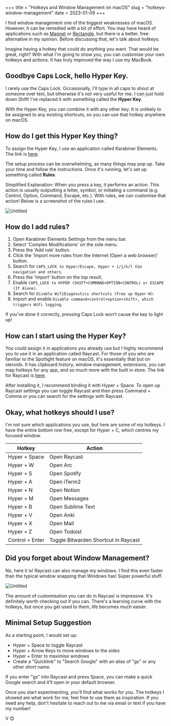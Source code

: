 +++
title = "Hotkeys and Window Management on macOS"
slug = "hotkeys-window-management"
date = 2023-01-09
+++

I find window management one of the biggest weaknesses of macOS. However, it can be remedied with a bit of effort. You may have heard of applications such as [Magnet](https://magnet.crowdcafe.com/) or [Rectangle](https://rectangleapp.com/), but there is a better, free alternative in my opinion. Before discussing that, let's talk about hotkeys.

Imagine having a hotkey that could do anything you want. That would be great, right? With what I'm going to show you, you can customise your own hotkeys and actions. It has truly improved the way I use my MacBook.

## Goodbye Caps Lock, hello Hyper Key.

I rarely use the Caps Lock. Occasionally, I'll type in all caps to shout at someone over text, but otherwise it's not very useful for me. I can just hold down Shift! I’ve replaced it with something called the **Hyper Key**. 

With the Hyper Key, you can combine it with any other key. It is unlikely to be assigned to any existing shortcuts, so you can use that hotkey anywhere on macOS.

## How do I get this Hyper Key thing?

To assign the Hyper Key, I use an application called Karabiner Elements. The link is [here](https://karabiner-elements.pqrs.org/).

The setup process can be overwhelming, as many things may pop up. Take your time and follow the instructions. Once it's running, let's set up something called **Rules**.

Simplified Explanation: When you press a key, it performs an action. This action is usually outputting a letter, symbol, or initiating a command (e.g. Control, Option, Command, Escape, etc.). With rules, we can customise that action! Below is a screenshot of the rules I use.

![Untitled](/blog/Karabiner-Rules.png)

## How do I add rules?

1. Open Karabiner Elements Settings from the menu bar.
2. Select 'Complex Modifications' on the side menu.
3. Press the 'Add rule' button.
4. Click the 'Import more rules from the Internet (Open a web browser)' button.
5. Search for `CAPS_LOCK to Hyper/Escape, Hyper + i/j/k/l Vim navigation and others`.
6. Press the 'import' button on the top result.
7. Enable `CAPS_LOCK to HYPER (SHIFT+COMMAND+OPTION+CONTROL) or ESCAPE (If Alone)`.
8. Search for `Disable WifiDiagnostics shortcuts (Free up Hyper-W)`.
9. Import and enable `Disable command+control+option+shift+, which triggers WiFi logging`.

If you've done it correctly, pressing Caps Lock won't cause the key to light up!

## How can I start using the Hyper Key?

You could assign it in applications you already use but I highly recommend you to use it in an application called Raycast. For those of you who are familiar to the Spotlight feature on macOS, it's essentially that but on steroids. It has clipboard history, window management, extensions, you can map hotkeys for any app, and so much more with the built in store. The link for Raycast is [here](https://www.raycast.com/).

After installing it, I recommend binding it with Hyper + Space. To open up Raycast settings you can toggle Raycast and then press Command + Comma or you can search for the settings with Raycast.

## Okay, what hotkeys should I use?

I'm not sure which applications you use, but here are some of my hotkeys. I have the entire bottom row free, except for Hyper + C, which centres my focused window.

| Hotkey | Action |
| --- | --- |
| Hyper + Space | Open Raycast |
| Hyper + W | Open Arc |
| Hyper + S | Open Spotify |
| Hyper + A | Open iTerm2 |
| Hyper + N | Open Notion |
| Hyper + M | Open Messages |
| Hyper + B | Open Sublime Text |
| Hyper + V | Open Anki |
| Hyper + X | Open Mail |
| Hyper + Z | Open Todoist |
| Control + Enter | Toggle Bitwarden Shortcut in Raycast |

## Did you forget about Window Management?

No, here it is! Raycast can also manage my windows. I find this even faster than the typical window snapping that Windows has! Super powerful stuff.

![Untitled](/blog/Window-Hotkeys.png)

The amount of customisation you can do in Raycast is impressive. It's definitely worth checking out if you can. There's a learning curve with the hotkeys, but once you get used to them, life becomes much easier.

## Minimal Setup Suggestion

As a starting point, I would set up:

- Hyper + Space to toggle Raycast
- Hyper + Arrow Keys to move windows to the sides
- Hyper + Enter to maximise windows
- Create a "Quicklink" to "Search Google" with an alias of "gs" or any other short name.

If you enter "gs" into Raycast and press Space, you can make a quick Google search and it’ll open in your default browser.

Once you start experimenting, you'll find what works for you. The hotkeys I showed are what work for me; feel free to use them as inspiration. If you need any help, don't hesitate to reach out to me via email or text if you have my number!

V 😊